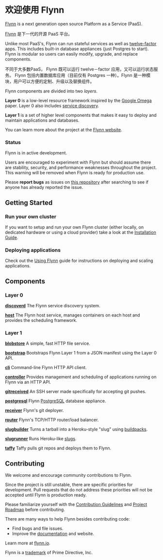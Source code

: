 # 欢迎使用 Flynn

[Flynn](https://flynn.io) is a next generation open source Platform as a Service
(PaaS).

[Flynn](https://flynn.io) 是下一代的开源 PaaS 平台。

Unlike most PaaS's, Flynn can run stateful services as well as [twelve-factor
](http://12factor.net/) apps. This includes built-in database appliances (just
Postgres to start). Flynn is modular so users can easily modify, upgrade, and
replace components.

不同于大多数PaaS， Flynn 既可以运行 twelve－factor 应用，又可以运行状态服务。
Flynn 包括内置数据库应用（目前仅有 Postgres 一种）。Flynn 是一种模块，用户可以方便的定制、升级以及替换组件。

Flynn components are divided into two _layers_.

**Layer 0** is a low-level resource framework inspired by the [Google
Omega](http://eurosys2013.tudos.org/wp-content/uploads/2013/paper/Schwarzkopf.pdf)
paper. Layer 0 also includes [service discovery](/discoverd).

**Layer 1** is a set of higher level components that makes it easy to deploy and
maintain applications and databases.

You can learn more about the project at the [Flynn website](https://flynn.io).

### Status

Flynn is in active development.

Users are encouraged to experiment with Flynn but should assume there are
stability, security, and performance weaknesses throughout the project. This
warning will be removed when Flynn is ready for production use.

Please **report bugs** as issues on [this
repository](https://github.com/flynn/flynn/issues) after searching to see if
anyone has already reported the issue.

## Getting Started

### Run your own cluster

If you want to setup and run your own Flynn cluster (either locally, on dedicated
hardware or using a cloud provider) take a look at the
[Installation Guide](https://flynn.io/docs/installation).

### Deploying applications

Check out the [Using Flynn](https://flynn.io/docs) guide for
instructions on deploying and scaling applications.

## Components

### Layer 0

**[discoverd](/discoverd)** The Flynn service discovery system.

**[host](/host)** The Flynn host service, manages containers on each host
and provides the scheduling framework.

### Layer 1

**[blobstore](/blobstore)** A simple, fast HTTP file service.

**[bootstrap](/bootstrap)** Bootstraps Flynn Layer 1 from a JSON manifest using
the Layer 0 API.

**[cli](/cli)** Command-line Flynn HTTP API client.

**[controller](/controller)** Provides management and scheduling of applications
running on Flynn via an HTTP API.

**[gitreceived](/gitreceived)** An SSH server made specifically for accepting git pushes.

**[postgresql](/appliance/postgresql)** Flynn [PostgreSQL](http://www.postgresql.org/) database appliance.

**[receiver](/receiver)** Flynn's git deployer.

**[router](/router)** Flynn's TCP/HTTP router/load balancer.

**[slugbuilder](/slugbuilder)** Turns a tarball into a Heroku-style "slug" using
[buildpacks](https://devcenter.heroku.com/articles/buildpacks).

**[slugrunner](/slugrunner)** Runs Heroku-like
[slugs](https://devcenter.heroku.com/articles/slug-compiler).

**[taffy](/taffy)** Taffy pulls git repos and deploys them to Flynn.

## Contributing

We welcome and encourage community contributions to Flynn.

Since the project is still unstable, there are specific priorities for
development. Pull requests that do not address these priorities will not be
accepted until Flynn is production ready.

Please familiarize yourself with the [Contribution
Guidelines](https://flynn.io/docs/contributing) and [Project
Roadmap](https://flynn.io/docs/roadmap) before contributing.

There are many ways to help Flynn besides contributing code:

 - Find bugs and file issues.
 - Improve the [documentation](/website) and website.

Learn more at [flynn.io](https://flynn.io).

Flynn is a [trademark](https://flynn.io/docs/trademark-guidelines) of Prime Directive, Inc.

